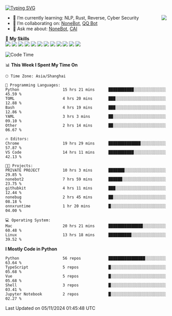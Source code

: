 [![Typing SVG](https://readme-typing-svg.herokuapp.com?size=25&duration=2500&color=8C43EA&vCenter=true&width=200&height=40&lines=Hi+there+%F0%9F%91%8B%F0%9F%8F%BB;I'm+yanyongyu)](https://git.io/typing-svg)

<a href="#">
  <img align="right" src="https://github-readme-stats.vercel.app/api?username=yanyongyu&count_private=true&show_icons=true&bg_color=15,f2f7fd,E0EAFC" />
</a>

- 🌱 I’m currently learning: NLP, Rust, Reverse, Cyber Security
- 👯 I’m collaborating on: [NoneBot](https://github.com/nonebot), [QQ Bot](https://github.com/Mrs4s/go-cqhttp)
- 💬 Ask me about: [NoneBot](https://github.com/nonebot), [CAI](https://github.com/cscs181/CAI)

🌟 **My Skills**  
![](https://img.shields.io/badge/-Python-3e74a2?style=flat-square&logo=Python&logoColor=fff)
![](https://img.shields.io/badge/-TypeScript-3178C6?style=flat-square&logo=TypeScript&logoColor=fff)
![](https://img.shields.io/badge/-Vue-4fc08d?style=flat-square&logo=Vue.js&logoColor=fff)
![](https://img.shields.io/badge/-React-2d98ce?style=flat-square&logo=React&logoColor=fff)
![](https://img.shields.io/badge/-FastAPI-009688?style=flat-square&logo=FastAPI&logoColor=fff)
![](https://img.shields.io/badge/-Linux-000000?style=flat-square&logo=Linux&logoColor=fff)
![](https://img.shields.io/badge/-Docker-2496ED?style=flat-square&logo=Docker&logoColor=fff)
![](https://img.shields.io/badge/-Kubernetes-326CE5?style=flat-square&logo=Kubernetes&logoColor=fff)
![](https://img.shields.io/badge/-GitHub%20Actions-2088FF?style=flat-square&logo=GitHubActions&logoColor=fff)
![](https://img.shields.io/badge/-PostgreSQL-4169E1?style=flat-square&logo=PostgreSQL&logoColor=fff)
![](https://img.shields.io/badge/-Redis-DC382D?style=flat-square&logo=Redis&logoColor=fff)
![](https://img.shields.io/badge/-MongoDB-47A248?style=flat-square&logo=MongoDB&logoColor=fff)

<!--START_SECTION:waka-->
![Code Time](http://img.shields.io/badge/Code%20Time-6%2C852%20hrs%2018%20mins-blue)

📊 **This Week I Spent My Time On** 

```text
🕑︎ Time Zone: Asia/Shanghai

💬 Programming Languages: 
Python                   15 hrs 21 mins      ███████████░░░░░░░░░░░░░░   45.59 % 
TOML                     4 hrs 20 mins       ███░░░░░░░░░░░░░░░░░░░░░░   12.88 % 
Bash                     4 hrs 19 mins       ███░░░░░░░░░░░░░░░░░░░░░░   12.86 % 
YAML                     3 hrs 3 mins        ██░░░░░░░░░░░░░░░░░░░░░░░   09.10 % 
Other                    2 hrs 14 mins       ██░░░░░░░░░░░░░░░░░░░░░░░   06.67 % 

🔥 Editors: 
Chrome                   19 hrs 29 mins      ██████████████░░░░░░░░░░░   57.87 % 
VS Code                  14 hrs 11 mins      ███████████░░░░░░░░░░░░░░   42.13 % 

🐱‍💻 Projects: 
PRIVATE PROJECT          10 hrs 3 mins       ███████░░░░░░░░░░░░░░░░░░   29.85 % 
nonebot2                 7 hrs 59 mins       ██████░░░░░░░░░░░░░░░░░░░   23.75 % 
githubkit                4 hrs 11 mins       ███░░░░░░░░░░░░░░░░░░░░░░   12.44 % 
nonebug                  2 hrs 45 mins       ██░░░░░░░░░░░░░░░░░░░░░░░   08.18 % 
onnxruntime              1 hr 20 mins        █░░░░░░░░░░░░░░░░░░░░░░░░   04.00 % 

💻 Operating System: 
Mac                      20 hrs 21 mins      ███████████████░░░░░░░░░░   60.48 % 
Linux                    13 hrs 18 mins      ██████████░░░░░░░░░░░░░░░   39.52 % 
```

**I Mostly Code in Python** 

```text
Python                   56 repos            ████████████████░░░░░░░░░   63.64 % 
TypeScript               5 repos             █░░░░░░░░░░░░░░░░░░░░░░░░   05.68 % 
Vue                      5 repos             █░░░░░░░░░░░░░░░░░░░░░░░░   05.68 % 
Shell                    3 repos             █░░░░░░░░░░░░░░░░░░░░░░░░   03.41 % 
Jupyter Notebook         2 repos             █░░░░░░░░░░░░░░░░░░░░░░░░   02.27 % 
```




 Last Updated on 05/11/2024 01:45:48 UTC
<!--END_SECTION:waka-->
